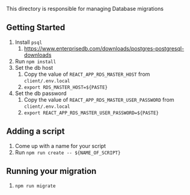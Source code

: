 This directory is responsible for managing Database migrations

## Getting Started

1. Install `psql`
   1. https://www.enterprisedb.com/downloads/postgres-postgresql-downloads
1. Run `npm install`
1. Set the db host
   1. Copy the value of `REACT_APP_RDS_MASTER_HOST` from `client/.env.local`
   1. `export RDS_MASTER_HOST=${PASTE}`
1. Set the db password
   1. Copy the value of `REACT_APP_RDS_MASTER_USER_PASSWORD` from `client/.env.local`
   1. `export REACT_APP_RDS_MASTER_USER_PASSWORD=${PASTE}`

## Adding a script

1. Come up with a name for your script
1. Run `npm run create -- ${NAME_OF_SCRIPT}`

## Running your migration

1. `npm run migrate`
